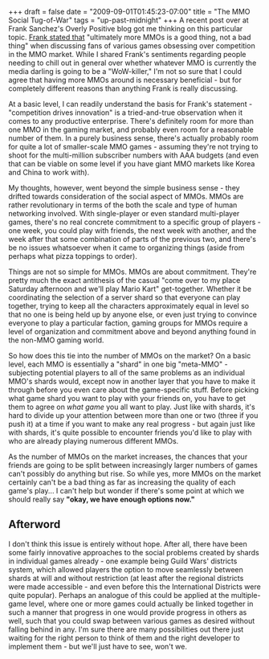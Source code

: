 +++
draft = false
date = "2009-09-01T01:45:23-07:00"
title = "The MMO Social Tug-of-War"
tags = "up-past-midnight"
+++
A recent post over at Frank Sanchez's Overly Positive blog got me thinking on this particular topic. <a href="http://overlypositive.com/2009/08/28/the-hot-doggin-wow-killer/">Frank stated that</a> "ultimately more MMOs is a good thing, not a bad thing" when discussing fans of various games obsessing over competition in the MMO market. While I shared Frank's sentiments regarding people needing to chill out in general over whether whatever MMO is currently the media darling is going to be a "WoW-killer," I'm not so sure that I could agree that having more MMOs around is necessary beneficial - but for completely different reasons than anything Frank is really discussing.

<!--more-->At a basic level, I can readily understand the basis for Frank's statement - "competition drives innovation" is a tried-and-true observation when it comes to any productive enterprise. There's definitely room for more than one MMO in the gaming market, and probably even room for a reasonable number of them. In a purely business sense, there's actually probably room for quite a lot of smaller-scale MMO games - assuming they're not trying to shoot for the multi-million subscriber numbers with AAA budgets (and even that can be viable on some level if you have giant MMO markets like Korea and China to work with).

My thoughts, however, went beyond the simple business sense - they drifted towards consideration of the social aspect of MMOs. MMOs are rather revolutionary in terms of the both the scale and type of human networking involved. With single-player or even standard multi-player games, there's no real concrete commitment to a specific group of players - one week, you could play with friends, the next week with another, and the week after that some combination of parts of the previous two, and there's be no issues whatsoever when it came to organizing things (aside from perhaps what pizza toppings to order).

Things are not so simple for MMOs. MMOs are about commitment. They're pretty much the exact antithesis of the casual "come over to my place Saturday afternoon and we'll play Mario Kart" get-together. Whether it be coordinating the selection of a server shard so that everyone can play together, trying to keep all the characters approximately equal in level so that no one is being held up by anyone else, or even just trying to convince everyone to play a particular faction, gaming groups for MMOs require a level of organization and commitment above and beyond anything found in the non-MMO gaming world.

So how does this tie into the number of MMOs on the market? On a basic level, each MMO is essentially a "shard" in one big "meta-MMO" - subjecting potential players to all of the same problems as an individual MMO's shards would, except now in another layer that you have to make it through before you even care about the game-specific stuff. Before picking what game shard you want to play with your friends on, you have to get them to agree on *what game* you all want to play. Just like with shards, it's hard to divide up your attention between more than one or two (three if you push it) at a time if you want to make any real progress - but again just like with shards, it's quite possible to encounter friends you'd like to play with who are already playing numerous different MMOs.

As the number of MMOs on the market increases, the chances that your friends are going to be split between increasingly larger numbers of games can't possibly do anything but rise. So while yes, more MMOs on the market certainly can't be a bad thing as far as increasing the quality of each game's play... I can't help but wonder if there's some point at which we should really say <strong>"okay, we have enough options now."</strong>
<h2>Afterword</h2>
I don't think this issue is entirely without hope. After all, there have been some fairly innovative approaches to the social problems created by shards in individual games already - one example being Guild Wars' districts system, which allowed players the option to move seamlessly between shards at will and without restriction (at least after the regional districts were made accessible - and even before this the International Districts were quite popular). Perhaps an analogue of this could be applied at the multiple-game level, where one or more games could actually be linked together in such a manner that progress in one would provide progress in others as well, such that you could swap between various games as desired without falling behind in any. I'm sure there are many possibilities out there just waiting for the right person to think of them and the right developer to implement them - but we'll just have to see, won't we.
